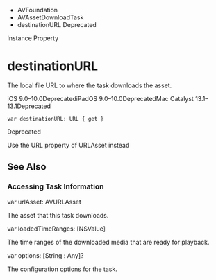 

- AVFoundation
- AVAssetDownloadTask
-  destinationURL Deprecated

Instance Property

# destinationURL

The local file URL to where the task downloads the asset.

iOS 9.0–10.0DeprecatediPadOS 9.0–10.0DeprecatedMac Catalyst 13.1–13.1Deprecated

``` source
var destinationURL: URL { get }
```

Deprecated

Use the URL property of URLAsset instead

## See Also

### Accessing Task Information

var urlAsset: AVURLAsset

The asset that this task downloads.

var loadedTimeRanges: [NSValue]

The time ranges of the downloaded media that are ready for playback.

var options: [String : Any]?

The configuration options for the task.

